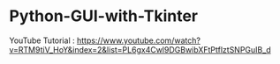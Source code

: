 # Python-GUI-with-Tkinter

YouTube Tutorial : https://www.youtube.com/watch?v=RTM9tiV_HoY&index=2&list=PL6gx4Cwl9DGBwibXFtPtflztSNPGuIB_d

